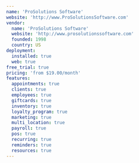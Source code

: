 ```yaml
---
name: 'ProSolutions Software'
website: 'http://www.ProSolutionsSoftware.com'
vendor:
  name: 'ProSolutions Software'
  website: 'http://www.prosolutionssoftware.com'
  founded: 1998
  country: US
deployment:
  installed: true
  web: true
free_trial: true
pricing: 'from $19.00/month'
features:
  appointments: true
  clients: true
  employees: true
  giftcards: true
  inventory: true
  loyalty_program: true
  marketing: true
  multi_location: true
  payroll: true
  pos: true
  recurring: true
  reminders: true
  resources: true
---
```

